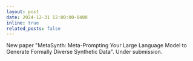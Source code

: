 ```yaml
---
layout: post
date: 2024-12-31 12:00:00-0400
inline: true
related_posts: false
---
```

New paper "MetaSynth: Meta-Prompting Your Large Language Model to Generate Formally Diverse Synthetic Data". Under submission.
